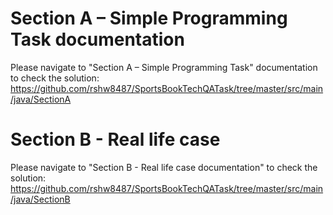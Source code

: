 # Section A – Simple Programming Task documentation
Please navigate to "Section A – Simple Programming Task" documentation to check the solution:
 https://github.com/rshw8487/SportsBookTechQATask/tree/master/src/main/java/SectionA
 
# Section B - Real life case
 Please navigate to "Section B - Real life case documentation" to check the solution:
 https://github.com/rshw8487/SportsBookTechQATask/tree/master/src/main/java/SectionB
 
